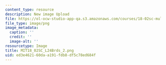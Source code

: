```yaml
---
content_type: resource
description: New image Upload
file: https://ol-ocw-studio-app-qa.s3.amazonaws.com/courses/18-02sc-multivariable-calculus-fall-2010/ed3e462160daa191fdb8df5c78ed684f_MIT18_02SC_L24Brds_2.png
file_type: image/png
image_metadata:
  caption: ''
  credit: ''
  image-alt: ''
resourcetype: Image
title: MIT18_02SC_L24Brds_2.png
uid: ed3e4621-60da-a191-fdb8-df5c78ed684f
---
```

